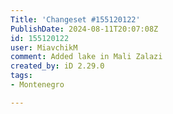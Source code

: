 ```yaml
---
Title: 'Changeset #155120122'
PublishDate: 2024-08-11T20:07:08Z
id: 155120122
user: MiavchikM
comment: Added lake in Mali Zalazi
created_by: iD 2.29.0
tags:
- Montenegro

---
```

